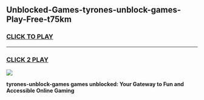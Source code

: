 
## Unblocked-Games-tyrones-unblock-games-Play-Free-t75km
<h3>
<a href="https://premium76.site?title=tyrones-unblock-games&ref=18A1">CLICK TO PLAY</a></h3>
<hr>

<h3>
<a href="https://premium76.site?title=tyrones-unblock-games&ref=18A1">CLICK 2 PLAY</a>
  
</h3>

<a href="https://premium76.site?title=tyrones-unblock-games&ref=18A1"><img src="https://clearcache.store/games.png"></a>


**tyrones-unblock-games games unblocked: Your Gateway to Fun and Accessible Online Gaming**
